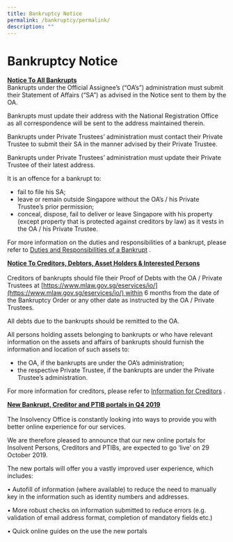 ```yaml
---
title: Bankruptcy Notice
permalink: /bankruptcy/permalink/
description: ""
---
```


# **Bankruptcy Notice**

<u><b>Notice To All Bankrupts</b></u><br> 
Bankrupts under the Official Assignee’s (“OA’s”) administration must submit their Statement of Affairs (“SA”) as advised in the Notice sent to them by the OA.

Bankrupts must update their address with the National Registration Office as all correspondence will be sent to the address maintained therein.

Bankrupts under Private Trustees’ administration must contact their Private Trustee to submit their SA in the manner advised by their Private Trustee.

Bankrupts under Private Trustees’ administration must update their Private Trustee of their latest address.

It is an offence for a bankrupt to:

*   fail to file his SA;
*   leave or remain outside Singapore without the OA’s / his Private Trustee’s prior permission;
*   conceal, dispose, fail to deliver or leave Singapore with his property (except property that is protected against creditors by law) as it vests in the OA / his Private Trustee.

For more information on the duties and responsibilities of a bankrupt, please refer to [Duties and Responsibilities of a Bankrupt](https://io.mlaw.gov.sg/bankruptcy/information-for-bankrupts/impact-of-bankruptcy/responsibilities-and-rights/) .

<u><b>Notice To Creditors, Debtors, Asset Holders & Interested Persons</b></u><br>  
Creditors of bankrupts should file their Proof of Debts with the OA / Private Trustees at [https://www.mlaw.gov.sg/eservices/io/](https://www.mlaw.gov.sg/eservices/io/) within 6 months from the date of the Bankruptcy Order or any other date as instructed by the OA / Private Trustees.

All debts due to the bankrupts should be remitted to the OA.

All persons holding assets belonging to bankrupts or who have relevant information on the assets and affairs of bankrupts should furnish the information and location of such assets to:

*   the OA, if the bankrupts are under the OA’s administration;
*   the respective Private Trustee, if the bankrupts are under the Private Trustee’s administration.

For more information for creditors, please refer to [Information for Creditors](https://io.mlaw.gov.sg/bankruptcy/information-for-stakeholders/information-for-creditors/) .

<u><b>New Bankrupt, Creditor and PTIB portals in Q4 2019</b></u><br>  
The Insolvency Office is constantly looking into ways to provide you with better online experience for our services.

We are therefore pleased to announce that our new online portals for Insolvent Persons, Creditors and PTIBs, are expected to go ‘live’ on 29 October 2019.

The new portals will offer you a vastly improved user experience, which includes:

• Autofill of information (where available) to reduce the need to manually key in the information such as identity numbers and addresses.

• More robust checks on information submitted to reduce errors (e.g. validation of email address format, completion of mandatory fields etc.)

• Quick online guides on the use the new portals